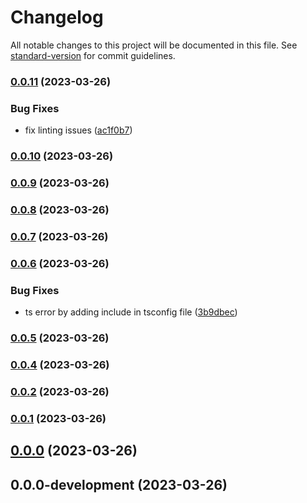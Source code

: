 # Changelog

All notable changes to this project will be documented in this file. See [standard-version](https://github.com/conventional-changelog/standard-version) for commit guidelines.

### [0.0.11](https://github.com/hazem-alabiad/eslint-config-hazem/compare/v0.0.10...v0.0.11) (2023-03-26)


### Bug Fixes

* fix linting issues ([ac1f0b7](https://github.com/hazem-alabiad/eslint-config-hazem/commit/ac1f0b72c5153cb8cc0269d56eaf24bd3abae82c))

### [0.0.10](https://github.com/hazem-alabiad/eslint-config-hazem/compare/v0.0.9...v0.0.10) (2023-03-26)

### [0.0.9](https://github.com/hazem-alabiad/eslint-config-hazem/compare/v0.0.8...v0.0.9) (2023-03-26)

### [0.0.8](https://github.com/hazem-alabiad/eslint-config-hazem/compare/v0.0.7...v0.0.8) (2023-03-26)

### [0.0.7](https://github.com/hazem-alabiad/eslint-config-hazem/compare/v0.0.6...v0.0.7) (2023-03-26)

### [0.0.6](https://github.com/hazem-alabiad/eslint-config-hazem/compare/v0.0.5...v0.0.6) (2023-03-26)


### Bug Fixes

* ts error by adding include in tsconfig file ([3b9dbec](https://github.com/hazem-alabiad/eslint-config-hazem/commit/3b9dbec4c65efb41fb33a7364a5d492388b07304))

### [0.0.5](https://github.com/hazem-alabiad/eslint-config-hazem/compare/v0.0.4...v0.0.5) (2023-03-26)

### [0.0.4](https://github.com/hazem-alabiad/eslint-config-hazem/compare/v0.0.2...v0.0.4) (2023-03-26)

### [0.0.2](https://github.com/hazem-alabiad/eslint-config-hazem/compare/v0.0.1...v0.0.2) (2023-03-26)

### [0.0.1](https://github.com/hazem-alabiad/eslint-config-hazem/compare/v0.0.0...v0.0.1) (2023-03-26)

## [0.0.0](https://github.com/hazem-alabiad/eslint-config-hazem/compare/v0.0.0-development...v0.0.0) (2023-03-26)

## 0.0.0-development (2023-03-26)
